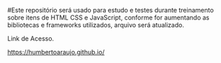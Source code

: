 #Este repositório será usado para estudo e testes durante treinamento sobre itens de HTML CSS e JavaScript, conforme for aumentando as bibliotecas e frameworks utilizados, arquivo será atualizado.

Link de Acesso.

https://humbertoaraujo.github.io/
